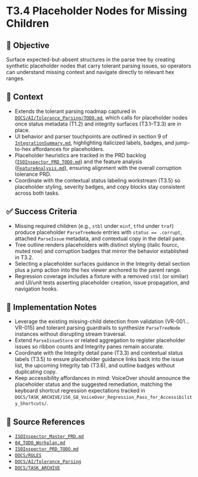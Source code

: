 # T3.4 Placeholder Nodes for Missing Children

## 🎯 Objective
Surface expected-but-absent structures in the parse tree by creating synthetic placeholder nodes that carry tolerant parsing issues, so operators can understand missing context and navigate directly to relevant hex ranges.

## 🧩 Context
- Extends the tolerant parsing roadmap captured in [`DOCS/AI/Tolerance_Parsing/TODO.md`](../AI/Tolerance_Parsing/TODO.md), which calls for placeholder nodes once status metadata (T1.2) and integrity surfaces (T3.1–T3.3) are in place.
- UI behavior and parser touchpoints are outlined in section 9 of [`IntegrationSummary.md`](../AI/Tolerance_Parsing/IntegrationSummary.md), highlighting italicized labels, badges, and jump-to-hex affordances for placeholders.
- Placeholder heuristics are tracked in the PRD backlog ([`ISOInspector_PRD_TODO.md`](../AI/ISOViewer/ISOInspector_PRD_TODO.md)) and the feature analysis ([`FeatureAnalysis.md`](../AI/Tolerance_Parsing/FeatureAnalysis.md)), ensuring alignment with the overall corruption tolerance PRD.
- Coordinate with the contextual status labeling workstream (T3.5) so placeholder styling, severity badges, and copy blocks stay consistent across both tasks.

## ✅ Success Criteria
- Missing required children (e.g., `stbl` under `minf`, `tfhd` under `traf`) produce placeholder `ParseTreeNode` entries with `status == .corrupt`, attached `ParseIssue` metadata, and contextual copy in the detail pane.
- Tree outline renders placeholders with distinct styling (italic fourcc, muted row) and corruption badges that mirror the behavior established in T3.2.
- Selecting a placeholder surfaces guidance in the Integrity detail section plus a jump action into the hex viewer anchored to the parent range.
- Regression coverage includes a fixture with a removed `stbl` (or similar) and UI/unit tests asserting placeholder creation, issue propagation, and navigation hooks.

## 🔧 Implementation Notes
- Leverage the existing missing-child detection from validation (VR-001…VR-015) and tolerant parsing guardrails to synthesize `ParseTreeNode` instances without disrupting stream traversal.
- Extend `ParseIssueStore` or related aggregation to register placeholder issues so ribbon counts and Integrity panes remain accurate.
- Coordinate with the Integrity detail pane (T3.3) and contextual status labels (T3.5) to ensure placeholder guidance links back into the issue list, the upcoming Integrity tab (T3.6), and outline badges without duplicating copy.
- Keep accessibility affordances in mind: VoiceOver should announce the placeholder status and the suggested remediation, matching the keyboard shortcut regression expectations tracked in `DOCS/TASK_ARCHIVE/156_G8_VoiceOver_Regression_Pass_for_Accessibility_Shortcuts/`.

## 🧠 Source References
- [`ISOInspector_Master_PRD.md`](../AI/ISOViewer/ISOInspector_PRD_Full/ISOInspector_Master_PRD.md)
- [`04_TODO_Workplan.md`](../AI/ISOInspector_Execution_Guide/04_TODO_Workplan.md)
- [`ISOInspector_PRD_TODO.md`](../AI/ISOViewer/ISOInspector_PRD_TODO.md)
- [`DOCS/RULES`](../RULES)
- [`DOCS/AI/Tolerance_Parsing`](../AI/Tolerance_Parsing)
- [`DOCS/TASK_ARCHIVE`](../TASK_ARCHIVE)
